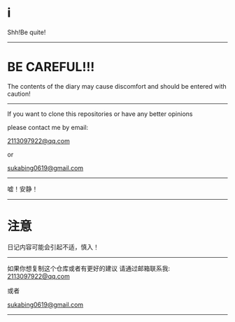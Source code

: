 # i

Shh!Be quite!

---

# BE CAREFUL!!!

The contents of the diary may cause discomfort and should be entered with caution!

---

If you want to clone this repositories or have any better opinions

please contact me by email:

2113097922@qq.com

or

sukabing0619@gmail.com

---

嘘！安静！

---

# 注意

日记内容可能会引起不适，慎入！

---

如果你想复制这个仓库或者有更好的建议
请通过邮箱联系我:
2113097922@qq.com

或者

sukabing0619@gmail.com

---
